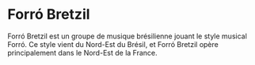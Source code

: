 # Forró Bretzil


Forró Bretzil est un groupe de musique brésilienne jouant le style musical Forró.
Ce style vient du Nord-Est du Brésil, et Forró Bretzil opère principalement dans le Nord-Est de la France.

